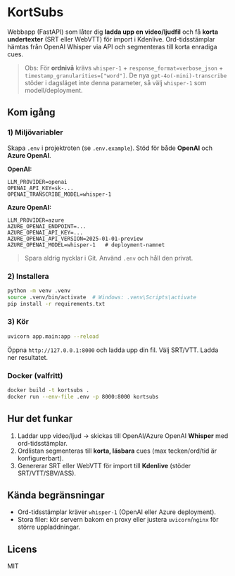 # KortSubs
Webbapp (FastAPI) som låter dig **ladda upp en video/ljudfil** och få **korta undertexter** (SRT eller WebVTT) för import i Kdenlive. Ord-tidsstämplar hämtas från OpenAI Whisper via API och segmenteras till korta enradiga cues.

> Obs: För **ordnivå** krävs `whisper-1` + `response_format=verbose_json` + `timestamp_granularities=["word"]`. De nya `gpt-4o(-mini)-transcribe` stöder i dagsläget inte denna parameter, så välj `whisper-1` som modell/deployment.

## Kom igång

### 1) Miljövariabler
Skapa `.env` i projektroten (se `.env.example`). Stöd för både **OpenAI** och **Azure OpenAI**.

**OpenAI:**
```
LLM_PROVIDER=openai
OPENAI_API_KEY=sk-...
OPENAI_TRANSCRIBE_MODEL=whisper-1
```

**Azure OpenAI:**
```
LLM_PROVIDER=azure
AZURE_OPENAI_ENDPOINT=...
AZURE_OPENAI_API_KEY=...
AZURE_OPENAI_API_VERSION=2025-01-01-preview
AZURE_OPENAI_MODEL=whisper-1   # deployment-namnet
```

> Spara aldrig nycklar i Git. Använd `.env` och håll den privat.

### 2) Installera
```bash
python -m venv .venv
source .venv/bin/activate  # Windows: .venv\Scripts\activate
pip install -r requirements.txt
```

### 3) Kör
```bash
uvicorn app.main:app --reload
```
Öppna `http://127.0.0.1:8000` och ladda upp din fil. Välj SRT/VTT. Ladda ner resultatet.

### Docker (valfritt)
```bash
docker build -t kortsubs .
docker run --env-file .env -p 8000:8000 kortsubs
```

## Hur det funkar
1. Laddar upp video/ljud → skickas till OpenAI/Azure OpenAI **Whisper** med ord-tidsstämplar.
2. Ordlistan segmenteras till **korta, läsbara** cues (max tecken/ord/tid är konfigurerbart).
3. Genererar SRT eller WebVTT för import till **Kdenlive** (stöder SRT/VTT/SBV/ASS).

## Kända begränsningar
- Ord-tidsstämplar kräver `whisper-1` (OpenAI eller Azure deployment). 
- Stora filer: kör servern bakom en proxy eller justera `uvicorn`/`nginx` för större uppladdningar.

## Licens
MIT
